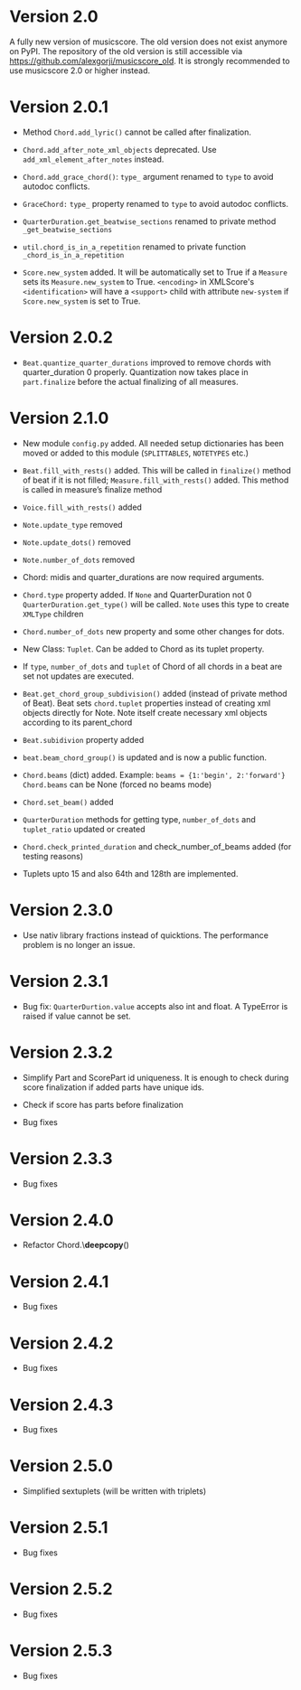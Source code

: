 # Version 2.0

A fully new version of musicscore. The old version does not exist anymore on PyPI. The repository of the old version is
still accessible via https://github.com/alexgorji/musicscore_old. It is strongly recommended to use musicscore 2.0 or
higher instead.

# Version 2.0.1

* Method `Chord.add_lyric()` cannot be called after finalization.

* `Chord.add_after_note_xml_objects` deprecated. Use `add_xml_element_after_notes` instead.

* `Chord.add_grace_chord()`: `type_` argument renamed to `type` to avoid autodoc conflicts.

* `GraceChord:` `type_` property renamed to `type` to avoid autodoc conflicts.

* `QuarterDuration.get_beatwise_sections` renamed to private method `_get_beatwise_sections`

* `util.chord_is_in_a_repetition` renamed to private function `_chord_is_in_a_repetition`

* `Score.new_system` added. It will be automatically set to True if a `Measure` sets its `Measure.new_system` to
True. `<encoding>` in XMLScore's `<identification>` will have a `<support>` child with attribute `new-system` if `Score.new_system` is set to True.

# Version 2.0.2

* `Beat.quantize_quarter_durations` improved to remove chords with quarter_duration 0 properly. Quantization now takes place in `part.finalize` before the actual finalizing of all measures.

# Version 2.1.0

* New module `config.py` added. All needed setup dictionaries has been moved or added to this module (`SPLITTABLES`, `NOTETYPES` etc.)

* `Beat.fill_with_rests()` added. This will be called in `finalize()` method of beat if it is not filled;
`Measure.fill_with_rests()` added. This method is called in measure’s finalize method

* `Voice.fill_with_rests()` added

* `Note.update_type` removed

* `Note.update_dots()` removed
* `Note.number_of_dots` removed

* Chord: midis and quarter_durations are now required arguments.

* `Chord.type` property added. If `None` and QuarterDuration not 0 `QuarterDuration.get_type()` will be called. `Note` uses this type to create `XMLType` children

* `Chord.number_of_dots` new property and some other changes for dots.

* New Class: `Tuplet`. Can be added to Chord as its tuplet property.

* If `type`, `number_of_dots` and `tuplet` of Chord of all chords in a beat are set not updates are executed.

* `Beat.get_chord_group_subdivision()` added (instead of private method of Beat). Beat sets `chord.tuplet` properties instead of creating xml objects directly for Note. Note itself create necessary xml objects according to its parent_chord

* `Beat.subidivion` property added

* `beat.beam_chord_group()` is updated and is now a public function.

* `Chord.beams` (dict) added. Example: `beams = {1:'begin', 2:'forward'}` `Chord.beams` can be None (forced no beams mode)

* `Chord.set_beam()` added

* `QuarterDuration` methods for getting type, `number_of_dots` and `tuplet_ratio` updated or created

* `Chord.check_printed_duration` and check_number_of_beams added (for testing reasons)

* Tuplets upto 15 and also 64th and 128th are implemented. 

# Version 2.3.0
* Use nativ library fractions instead of quicktions. The performance problem is no longer an issue.

# Version 2.3.1
* Bug fix: `QuarterDurtion.value` accepts also int and float. A TypeError is raised if value cannot be set.

# Version 2.3.2
* Simplify Part and ScorePart id uniqueness. It is enough to check during score finalization if added parts have unique ids.

* Check if score has parts before finalization

* Bug fixes

# Version 2.3.3

* Bug fixes

# Version 2.4.0

* Refactor Chord.\\__deepcopy__()

# Version 2.4.1

* Bug fixes

# Version 2.4.2

* Bug fixes

# Version 2.4.3

* Bug fixes

# Version 2.5.0

* Simplified sextuplets (will be written with triplets)

# Version 2.5.1

* Bug fixes

# Version 2.5.2

* Bug fixes

# Version 2.5.3

* Bug fixes

